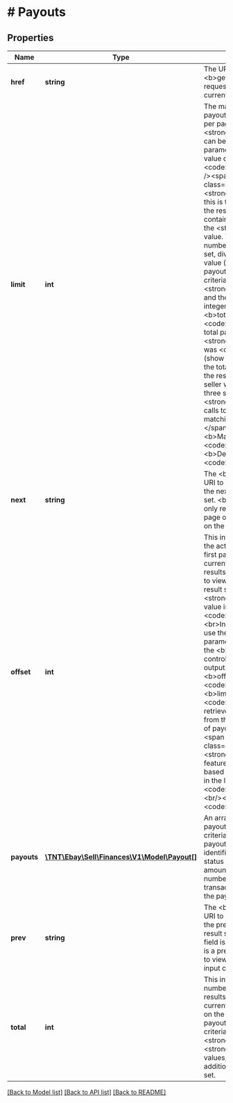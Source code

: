 # # Payouts

## Properties

Name | Type | Description | Notes
------------ | ------------- | ------------- | -------------
**href** | **string** | The URI of the &lt;b&gt;getPayouts&lt;/b&gt; call request that produced the current page of the result set. | [optional]
**limit** | **int** | The maximum number of payouts that may be returned per page of the result set. The &lt;strong&gt;limit&lt;/strong&gt; value can be passed in as a query parameter, or if omitted, its value defaults to &lt;code&gt;20&lt;/code&gt;. &lt;br /&gt;&lt;br /&gt;&lt;span class&#x3D;\&quot;tablenote\&quot;&gt;&lt;strong&gt;Note:&lt;/strong&gt; If this is the last or only page of the result set, the page may contain fewer payouts than the &lt;strong&gt;limit&lt;/strong&gt; value.  To determine the number of pages in a result set, divide the &lt;b&gt;total&lt;/b&gt; value (total number of payouts matching input criteria) by this &lt;strong&gt;limit&lt;/strong&gt; value, and then round up to the next integer. For example, if the &lt;b&gt;total&lt;/b&gt; value was &lt;code&gt;120&lt;/code&gt; (120 total payouts) and the &lt;strong&gt;limit&lt;/strong&gt; value was &lt;code&gt;50&lt;/code&gt; (show 50 payouts per page), the total number of pages in the result set is three, so the seller would have to make three separate &lt;strong&gt;getPayouts&lt;/strong&gt; calls to view all payouts matching the input criteria. &lt;/span&gt;&lt;br/&gt;&lt;br/&gt;&lt;b&gt;Maximum:&lt;/b&gt; &lt;code&gt;200&lt;/code&gt; &lt;br /&gt; &lt;b&gt;Default:&lt;/b&gt; &lt;code&gt;20&lt;/code&gt; | [optional]
**next** | **string** | The &lt;b&gt;getPayouts&lt;/b&gt; call URI to use if you wish to view the next page of the result set. &lt;br/&gt;&lt;br/&gt;This field is only returned if there is a next page of results to view based on the current input criteria. | [optional]
**offset** | **int** | This integer value indicates the actual position that the first payout returned on the current page has in the results set. So, if you wanted to view the 11th payout of the result set, you would set the &lt;strong&gt;offset&lt;/strong&gt; value in the request to &lt;code&gt;10&lt;/code&gt;. &lt;br&gt;&lt;br&gt;In the request, you can use the &lt;b&gt;offset&lt;/b&gt; parameter in conjunction with the &lt;b&gt;limit&lt;/b&gt; parameter to control the pagination of the output. For example, if &lt;b&gt;offset&lt;/b&gt; is set to &lt;code&gt;30&lt;/code&gt; and &lt;b&gt;limit&lt;/b&gt; is set to &lt;code&gt;10&lt;/code&gt;, the call retrieves payouts 31 thru 40 from the resulting collection of payouts. &lt;br /&gt;&lt;br /&gt; &lt;span class&#x3D;\&quot;tablenote\&quot;&gt;&lt;strong&gt;Note:&lt;/strong&gt; This feature employs a zero-based list, where the first item in the list has an offset of &lt;code&gt;0&lt;/code&gt;.&lt;/span&gt;&lt;br/&gt;&lt;br/&gt;&lt;b&gt;Default:&lt;/b&gt; &lt;code&gt;0&lt;/code&gt; (zero) | [optional]
**payouts** | [**\TNT\Ebay\Sell\Finances\V1\Model\Payout[]**](Payout.md) | An array of one or more payouts that match the input criteria. Details for each payout include the unique identifier of the payout, the status of the payout, the amount of the payout, and the number of monetary transactions associated with the payout. | [optional]
**prev** | **string** | The &lt;b&gt;getPayouts&lt;/b&gt; call URI to use if you wish to view the previous page of the result set. &lt;br/&gt;&lt;br/&gt;This field is only returned if there is a previous page of results to view based on the current input criteria. | [optional]
**total** | **int** | This integer value is the total number of payouts in the results set based on the current input criteria. Based on the total number of payouts that match the criteria, and on the &lt;strong&gt;limit&lt;/strong&gt; and &lt;strong&gt;offset&lt;/strong&gt; values, there may be additional pages in the results set. | [optional]

[[Back to Model list]](../../README.md#models) [[Back to API list]](../../README.md#endpoints) [[Back to README]](../../README.md)
